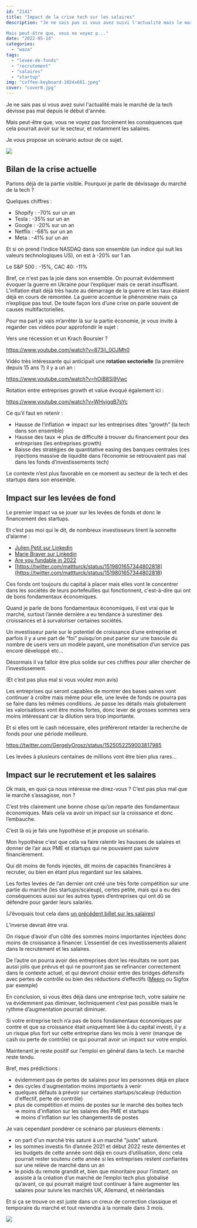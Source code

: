 ```yaml
---
id: "2141"
title: "Impact de la crise tech sur les salaires"
description: "Je ne sais pas si vous avez suivi l'actualité mais le marché de la tech dévisse pas mal depuis le début d'année. 

Mais peut-être que, vous ne voyez p..."
date: "2022-05-14"
categories: 
  - "waza"
tags: 
  - "levee-de-fonds"
  - "recrutement"
  - "salaires"
  - "startup"
img: "coffee-keyboard-1024x681.jpeg"
cover: "cover8.jpg"
---
```


Je ne sais pas si vous avez suivi l'actualité mais le marché de la tech dévisse pas mal depuis le début d'année. 

Mais peut-être que, vous ne voyez pas forcément les conséquences que cela pourrait avoir sur le secteur, et notamment les salaires.

Je vous propose un scénario autour de ce sujet.

[![](/images/coffee-keyboard-1024x681.jpeg)](https://eventuallycoding.com/wp-content/uploads/2022/05/coffee-keyboard.jpeg)

## Bilan de la crise actuelle

Parlons déjà de la partie visible. Pourquoi je parle de dévissage du marché de la tech ?

Quelques chiffres :

- Shopify : -70% sur un an
- Tesla : -35% sur un an
- Google : -20% sur un an
- Netflix : -68% sur un an
- Meta : -41% sur un an

Et si on prend l’indice NASDAQ dans son ensemble (un indice qui suit les valeurs technologiques US), on est à -20% sur 1 an. 

Le S&P 500 : -15%, CAC 40: -11%

Bref, ce n'est pas la joie dans son ensemble. On pourrait évidemment évoquer la guerre en Ukraine pour l’expliquer mais ce serait insuffisant. L’inflation était déjà très haute au démarrage de la guerre et les taux étaient déjà en cours de remontée. La guerre accentue le phénomène mais ça n’explique pas tout. De toute façon lors d’une crise on parle souvent de causes multifactorielles.

Pour ma part je vais m’arrêter là sur la partie économie, je vous invite à regarder ces vidéos pour approfondir le sujet :

Vers une récession et un Krach Boursier ?

https://www.youtube.com/watch?v=873i\_0OJMh0

Vidéo très intéressante qui anticipait une **rotation sectorielle** (la première depuis 15 ans ?) il y a un an :

https://www.youtube.com/watch?v=hOiB8Si9Vwc

Rotation entre entreprises growth et value évoqué également ici : 

https://www.youtube.com/watch?v=WHviggB7sYc

Ce qu’il faut en retenir :

- Hausse de l’inflation => impact sur les entreprises dites “growth” (la tech dans son ensemble)
- Hausse des taux => plus de difficulté à trouver du financement pour des entreprises (les entreprises growth)
- Baisse des stratégies de quantitative easing des banques centrales (ces injections massive de liquidité dans l’économie se retrouvaient pas mal dans les fonds d’investissements tech)

Le contexte n’est plus favorable en ce moment au secteur de la tech et des startups dans son ensemble. 

## Impact sur les levées de fond

Le premier impact va se jouer sur les levées de fonds et donc le financement des startups. 

Et c’est pas moi qui le dit, de nombreux investisseurs tirent la sonnette d’alarme :

- [Julien Petit sur Linkedin](https://www.linkedin.com/posts/julien-petit-44557316_vc-startup-ipo-activity-6929435380534403072-dHY3)
- [Marie Brayer sur Linkedin](https://www.linkedin.com/feed/update/urn%3Ali%3Aactivity%3A6925430324617224192/)
- [Are you fundable in 2022](https://www.saastr.com/are-you-fundable-in-2022-just-ask-your-existing-investors-ask-them/) 
- [https://twitter.com/mattturck/status/1519801657344802818](https://twitter.com/mattturck/status/1519801657344802818)

Ces fonds ont toujours du capital à placer mais elles vont le concentrer dans les sociétés de leurs portefeuilles qui fonctionnent, c'est-à-dire qui ont de bons fondamentaux économiques.

Quand je parle de bons fondamentaux économiques, il est vrai que le marché, surtout l’année dernière a eu tendance à surestimer des croissances et à survaloriser certaines sociétés.

Un investisseur parie sur le potentiel de croissance d’une entreprise et parfois il y a une part de “foi” puisqu’on peut parier sur une bascule du nombre de users vers un modèle payant, une monétisation d’un service pas encore développé etc… 

Désormais il va falloir être plus solide sur ces chiffres pour aller chercher de l’investissement. 

(Et c’est pas plus mal si vous voulez mon avis)

Les entreprises qui seront capables de montrer des bases saines vont continuer à croître mais même pour elle, une levée de fonds ne pourra pas se faire dans les mêmes conditions. Je passe les détails mais globalement les valorisations vont être moins fortes, donc lever de grosses sommes sera moins intéressant car la dilution sera trop importante.

Et si elles ont le cash nécessaire, elles préféreront retarder la recherche de fonds pour une période meilleure.

https://twitter.com/GergelyOrosz/status/1525052259003817985

Les levées à plusieurs centaines de millions vont être bien plus rares…

## Impact sur le recrutement et les salaires

Ok mais, en quoi ça nous intéresse me direz-vous ? C’est pas plus mal que le marché s’assagisse, non ?

C’est très clairement une bonne chose qu’on reparte des fondamentaux économiques. Mais cela va avoir un impact sur la croissance et donc l’embauche. 

C’est là où je fais une hypothèse et je propose un scénario.

Mon hypothèse c'est que cela va faire ralentir les hausses de salaires et donner de l’air aux PME et startups qui ne pouvaient pas suivre financièrement. 

Qui dit moins de fonds injectés, dit moins de capacités financières à recruter, ou bien en étant plus regardant sur les salaires. 

Les fortes levées de l’an dernier ont créé une très forte compétition sur une partie du marché (les startups/scaleup), certes petite, mais qui a eu des conséquences aussi sur les autres types d’entreprises qui ont dû se défendre pour garder leurs salariés.

(J’évoquais tout cela dans [un précédent billet sur les salaires](https://eventuallycoding.com/2021/07/06/les-salaires-dans-la-tech/comment-page-1/))

L’inverse devrait être vrai. 

On risque d’avoir d’un côté des sommes moins importantes injectées donc moins de croissance à financer. L’essentiel de ces investissements allaient dans le recrutement et les salaires.

De l’autre on pourra avoir des entreprises dont les résultats ne sont pas aussi jolis que prévus et qui ne pourront pas se refinancer correctement dans le contexte actuel, et qui devront choisir entre des bridges défensifs avec pertes de contrôle ou bien des réductions d’effectifs ([Meero](https://www.challenges.fr/entreprise/la-licorne-meero-le-uber-de-la-photo-a-licencie-pres-de-50-de-ses-effectifs_812527) ou Sigfox par exemple)

En conclusion, si vous êtes déjà dans une entreprise tech, votre salaire ne va évidemment pas diminuer, techniquement c’est pas possible mais le rythme d’augmentation pourrait diminuer.

Si votre entreprise tech n’a pas de bons fondamentaux économiques par contre et que sa croissance était uniquement liée à du capital investi, il y a un risque plus fort sur cette entreprise dans les mois à venir (manque de cash ou perte de contrôle) ce qui pourrait avoir un impact sur votre emploi. 

Maintenant je reste positif sur l’emploi en général dans la tech. Le marché reste tendu. 

Bref, mes prédictions :

- évidemment pas de pertes de salaires pour les personnes déjà en place
- des cycles d'augmentation moins importants à venir
- quelques défauts à prévoir sur certaines startups/scaleup (réduction d'effectif, perte de contrôle)
- plus de compétition et moins de postes sur le marché des boites tech  
    \=> moins d'inflation sur les salaires des PME et startups  
    \=> moins d'inflation sur les changements de postes

Je vais cependant pondérer ce scénario par plusieurs éléments :

- on part d'un marché très saturé à un marché "juste" saturé.
- les sommes investis fin d’année 2021 et début 2022 reste démentes et les budgets de cette année sont déjà en cours d’utilisation, donc cela pourrait rester soutenu cette année si les entreprises restent confiantes sur une relève de marché dans un an
- le poids du remote grandit et, bien que minoritaire pour l’instant, on assiste à la création d’un marché de l’emploi tech plus globalisé qu’avant, ce qui pourrait malgré tout continuer à faire augmenter les salaires pour suivre les marchés UK, Allemand, et néérlandais

Et si ça se trouve on est juste dans un creux de correction classique et temporaire du marché et tout reviendra à la normale dans 3 mois. 

[![](/images/crisis.png)](https://eventuallycoding.com/wp-content/uploads/2022/05/crisis.png)
